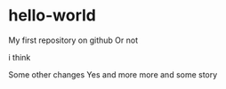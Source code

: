 # hello-world
My first repository on github
Or not

 i think

 Some other changes
 Yes
and more more
and some story
